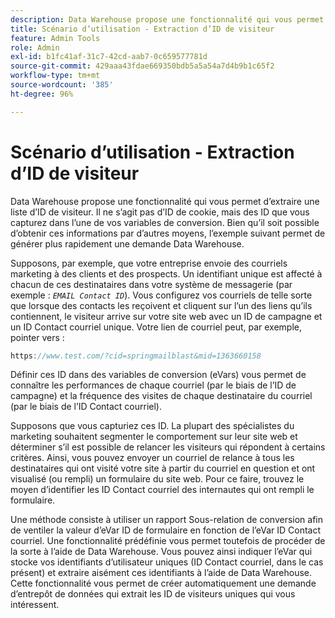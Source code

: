 ```yaml
---
description: Data Warehouse propose une fonctionnalité qui vous permet d’extraire une liste d’ID de visiteur. Il ne s’agit pas d’ID de cookie, mais des ID que vous capturez dans l’une de vos variables de conversion. Bien qu’il soit possible d’obtenir ces informations par d’autres moyens, l’exemple suivant permet de générer plus rapidement une demande Data Warehouse.
title: Scénario d’utilisation - Extraction d’ID de visiteur
feature: Admin Tools
role: Admin
exl-id: b1fc41af-31c7-42cd-aab7-0c659577781d
source-git-commit: 429aaa43fdae669350bdb5a5a54a7d4b9b1c65f2
workflow-type: tm+mt
source-wordcount: '385'
ht-degree: 96%

---
```


# Scénario d’utilisation - Extraction d’ID de visiteur

Data Warehouse propose une fonctionnalité qui vous permet d’extraire une liste d’ID de visiteur. Il ne s’agit pas d’ID de cookie, mais des ID que vous capturez dans l’une de vos variables de conversion. Bien qu’il soit possible d’obtenir ces informations par d’autres moyens, l’exemple suivant permet de générer plus rapidement une demande Data Warehouse.

Supposons, par exemple, que votre entreprise envoie des courriels marketing à des clients et des prospects. Un identifiant unique est affecté à chacun de ces destinataires dans votre système de messagerie (par exemple : *`EMAIL Contact ID`*). Vous configurez vos courriels de telle sorte que lorsque des contacts les reçoivent et cliquent sur l’un des liens qu’ils contiennent, le visiteur arrive sur votre site web avec un ID de campagne et un ID Contact courriel unique. Votre lien de courriel peut, par exemple, pointer vers :

```js
https://www.test.com/?cid=springmailblast&mid=1363660158
```

Définir ces ID dans des variables de conversion (eVars) vous permet de connaître les performances de chaque courriel (par le biais de l’ID de campagne) et la fréquence des visites de chaque destinataire du courriel (par le biais de l’ID Contact courriel).

Supposons que vous capturiez ces ID. La plupart des spécialistes du marketing souhaitent segmenter le comportement sur leur site web et déterminer s’il est possible de relancer les visiteurs qui répondent à certains critères. Ainsi, vous pouvez envoyer un courriel de relance à tous les destinataires qui ont visité votre site à partir du courriel en question et ont visualisé (ou rempli) un formulaire du site web. Pour ce faire, trouvez le moyen d’identifier les ID Contact courriel des internautes qui ont rempli le formulaire.

Une méthode consiste à utiliser un rapport Sous-relation de conversion afin de ventiler la valeur d’eVar ID de formulaire en fonction de l’eVar ID Contact courriel. Une fonctionnalité prédéfinie vous permet toutefois de procéder de la sorte à l’aide de Data Warehouse. Vous pouvez ainsi indiquer l’eVar qui stocke vos identifiants d’utilisateur uniques (ID Contact courriel, dans le cas présent) et extraire aisément ces identifiants à l’aide de Data Warehouse. Cette fonctionnalité vous permet de créer automatiquement une demande d’entrepôt de données qui extrait les ID de visiteurs uniques qui vous intéressent.
